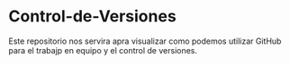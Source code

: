 # Control-de-Versiones
Este repositorio nos servira apra visualizar como podemos utilizar GitHub para el trabajp en equipo y el control de versiones.
